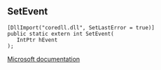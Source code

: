 ## SetEvent

```
[DllImport("coredll.dll", SetLastError = true)]
public static extern int SetEvent(
   IntPtr hEvent
);
```

[Microsoft documentation](https://docs.microsoft.com/en-us/windows/win32/api/synchapi/nf-synchapi-setevent)
